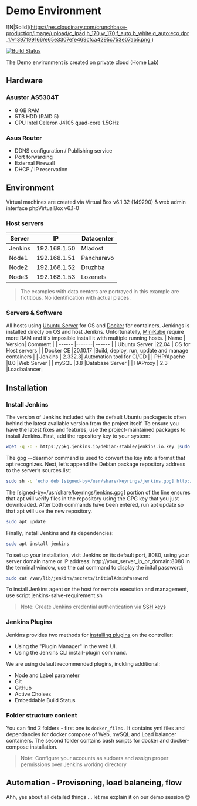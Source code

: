 # Demo Environment
![N|Solid]([https://res.cloudinary.com/crunchbase-production/image/upload/c_lpad,h_170,w_170,f_auto,b_white,q_auto:eco,dpr_1/v1397199166/e65e3307efe469cfca4295c753e07ab5.png ](https://mms.businesswire.com/media/20211027005980/en/920861/5/EndavaLogo.jpg))


[![Build Status](http://kostadiv.asuscomm.com:8080/buildStatus/icon?job=Clone-GitHub-project)](http://192.168.1.50:8080/job/Clone-GitHub-project/)

The Demo environment is created on private cloud (Home Lab)

## Hardware
### Asustor AS5304T
- 8 GB RAM
- 5TB HDD (RAID 5)
- CPU Intel Celeron J4105 quad-core 1.5GHz

### Asus Router
- DDNS configuration / Publishing service
- Port forwarding
- External Firewall
- DHCP / IP reservation

## Environment 
Virtual machines are created via Virtual Box v6.1.32 (149290) & web admin interface phpVirtualBox v6.1-0
### Host servers

| Server | IP | Datacenter |
| ------ |-------| ------ |
| Jenkins | 192.168.1.50 | Mladost |
| Node1 | 192.168.1.51 | Pancharevo |
| Node2 | 192.168.1.52 | Druzhba |
| Node3 | 192.168.1.53 | Lozenets |

> The examples with data centers are portrayed in this example are fictitious. No identification with actual places.

### Servers & Software
All hosts using [Ubuntu Server](https://ubuntu.com/download/server) for OS and [Docker](https://www.docker.com/) for containers. 
Jenkings is installed direcly on OS and host Jenikns.
Unfortunatelly, [MiniKube](https://minikube.sigs.k8s.io/docs/) require more RAM and it's imposible install it with multiple running hosts.
| Name | Version| Comment |
| ------ |-------| ------ |
| Ubuntu Server |22.04 | OS for Host servers |
| Docker CE |20.10.17 |Build, deploy, run, update and manage containers |
| Jenkins | 2.332.3| Automation tool for CI/CD |
| PHP/Apache |8.0 |Web Server |
| mySQL |3.8 |Database Server |
| HAProxy | 2.3 |Loadbalancer|


## Installation
### Install Jenkins 
The version of Jenkins included with the default Ubuntu packages is often behind the latest available version from the project itself. To ensure you have the latest fixes and features, use the project-maintained packages to install Jenkins.
First, add the repository key to your system:

```sh
wget -q -O - https://pkg.jenkins.io/debian-stable/jenkins.io.key |sudo gpg --dearmor -o /usr/share/keyrings/jenkins.gpg
```

The gpg --dearmor command is used to convert the key into a format that apt recognizes.
Next, let’s append the Debian package repository address to the server’s sources.list:
```sh
sudo sh -c 'echo deb [signed-by=/usr/share/keyrings/jenkins.gpg] http://pkg.jenkins.io/debian-stable binary/ > /etc/apt/sources.list.d/jenkins.list'
```
The [signed-by=/usr/share/keyrings/jenkins.gpg] portion of the line ensures that apt will verify files in the repository using the GPG key that you just downloaded.
After both commands have been entered, run apt update so that apt will use the new repository.

```sh
sudo apt update
```
Finally, install Jenkins and its dependencies:
```sh
sudo apt install jenkins
```
To set up your installation, visit Jenkins on its default port, 8080, using your server domain name or IP address: http://your_server_ip_or_domain:8080
In the terminal window, use the cat command to display the inital password:

```sh
sudo cat /var/lib/jenkins/secrets/initialAdminPassword
```

To install Jenkins agent on the host for remote execution and management, use script jenkins-salve-requirement.sh
> Note: Create Jenkins credential authentication via [SSH keys](https://docs.cloudbees.com/docs/cloudbees-ci-kb/latest/client-and-managed-masters/ssh-credentials-management-with-jenkins) 

### Jenkins Plugins

Jenkins provides two methods for [installing plugins](https://www.jenkins.io/doc/book/managing/plugins/) on the controller:
- Using the "Plugin Manager" in the web UI.
- Using the Jenkins CLI install-plugin command.

We are using default recommended plugins, inclding additional:
- Node and Label parameter
- Git
- GitHub
- Active Choises
- Embeddable Build Status


### Folder structure content 
You can find 2 folders - first one is `docker_files` . It contains yml files and dependancies for docker compose of Web, mySQL and Load balancer containers.
The second folder contains bash scripts for docker and docker-compose installation.
> Note: Configure your accounts as sudoers and assign proper permissions over Jenkins working directory 

## Automation - Provisoning, load balancing, flow
Ahh, yes about all detailed things ... let me explain it on our demo session :blush:
